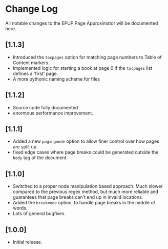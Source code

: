 # Change Log

All notable changes to the EPUP Page Approximator will be documented here.

## [1.1.3]
- Introduced the `tocpages` option for matching page numbers to Table of Content markers.
- Implemented logic for starting a book at page 0 if the `tocpages` list defines a 'first' page.
- A more pythonic naming scheme for files

## [1.1.2]
- Source code fully documented
- enormous performance improvement.

## [1.1.1]
- Added a new `pagingmode` option to allow finer control over how pages are split up.
- fixed edge cases where page breaks could be generated outside the `body` tag of the document.

## [1.1.0]
- Switched to a proper node manipulation based approach. Much slower compared to the previous regex method, but much more reliable and guarantees that page breaks can't end up in invalid locations.
- Added the `breakmode` option, to handle page breaks in the middle of words.
- Lots of general bugfixes.

## [1.0.0]
- Initial release.
